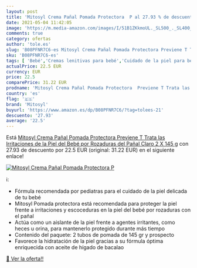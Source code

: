 ```yaml
---
layout: post
title: 'Mitosyl Crema Pañal Pomada Protectora  P al 27.93 % de descuento'
date: 2021-05-04 11:42:05
image: 'https://m.media-amazon.com/images/I/51B1ZKkmoUL._SL500_._SL400_.jpg'
comments: true
category: ofertas
author: 'tole.es'
slug: 'B08PFNR7C6-es Mitosyl Crema Pañal Pomada Protectora Previene T Trata las...'
sku: 'B08PFNR7C6-es'
tags: [ 'Bebé','Cremas lenitivas para bebé','Cuidado de la piel para bebé','Higiene y cuidado','bebé','mitosyl','pañal', ]
actualPrice: 22.5 EUR
currency: EUR
price: 22.5
comparePrice: 31.22 EUR
prodname: 'Mitosyl Crema Pañal Pomada Protectora  Previene T Trata las Irritaciones de la Piel del Bebé por Rozaduras del Pañal  Claro 2 X 145 g'
country: 'es'
flag: '🇪🇸'
brand: 'Mitosyl'
buyurl: 'https://www.amazon.es/dp/B08PFNR7C6/?tag=tolees-21'
descuento: '27.93'
average: '22.5'
---
```


Está [Mitosyl Crema Pañal Pomada Protectora  Previene T Trata las Irritaciones de la Piel del Bebé por Rozaduras del Pañal  Claro 2 X 145 g](https://www.amazon.es/dp/B08PFNR7C6/?tag=tolees-21) con 27.93 de descuento por 22.5 EUR (original: 31.22 EUR) en el siguiente enlace!

[![Mitosyl Crema Pañal Pomada Protectora  P](https://m.media-amazon.com/images/I/51B1ZKkmoUL._SL500_._SL400_.jpg)](https://www.amazon.es/dp/B08PFNR7C6/?tag=tolees-21)

ℹ️:

- Fórmula recomendada por pediatras para el cuidado de la piel delicada de tu bebé
- Mitosyl Pomada protectora está recomendada para proteger la piel frente a irritaciones y escoceduras en la piel del bebé por rozaduras con el pañal
- Actúa como un aislante de la piel frente a agentes irritantes, como heces u orina, para mantenerlo protegido durante más tiempo
- Contenido del paquete: 2 tubos de pomada de 145 gr y prospecto
- Favorece la hidratación de la piel gracias a su fórmula óptima enriquecida con aceite de hígado de bacalao

[🛒 Ver la oferta!!](https://www.amazon.es/dp/B08PFNR7C6/?tag=tolees-21)
